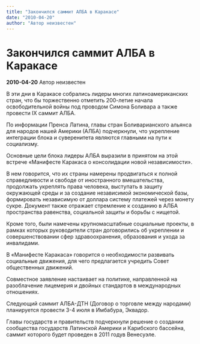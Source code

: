 ```yaml
---
title: "Закончился саммит АЛБА в Каракасе"
date: "2010-04-20"
author: "Автор неизвестен"
---
```


# Закончился саммит АЛБА в Каракасе

**2010-04-20** Автор неизвестен

В эти дни в Каракасе собрались лидеры многих латиноамериканских стран, что бы торжественно отметить 200-летие начала освободительной войны под проводом Симона Боливара а также провести IX саммит АЛБА.

По информации Пренса Латина, главы стран Боливарианского альянса для народов нашей Америки (АЛБА) подчеркнули, что укрепление интеграции блока и суверенитета являются главными на пути к социализму.

Основные цели блока лидеры АЛБА выразили в принятом на этой встрече «Манифесте Каракаса о консолидации новой независимости».

В нем говорится, что их страны намерены продвигаться к полной справедливости и свободе от иностранного вмешательства, продолжать укреплять права человека, выступать в защиту окружающей среды и за создание независимой экономической базы, формировать независимую от доллара систему платежей через монету сукре. Документ также отражает стремление к созданию в АЛБА пространства равенства, социальной защиты и борьбы с нищетой.

Кроме того, были намечены крупномасштабные социальные проекты, в рамках которых руководители стран договорились об укреплении и совершенствовании сфер здравоохранения, образования и ухода за инвалидами.

В «Манифесте Каракаса» говорится о необходимости развивать социальные движения, для чего предлагается учредить Совет общественных движений.

Совместное заявление настаивает на политике, направленной на разоблачение лицемерия и двойных стандартов в международных отношениях.

Следующий саммит АЛБА-ДТН (Договор о торговле между народами) планируется провести 3-4 июля в Имбабура, Эквадор.

Главы государств и правительств подчеркнули решение о создании сообщества государств Латинской Америки и Карибского бассейна, саммит которого будет проведен в 2011 годув Венесуэле.